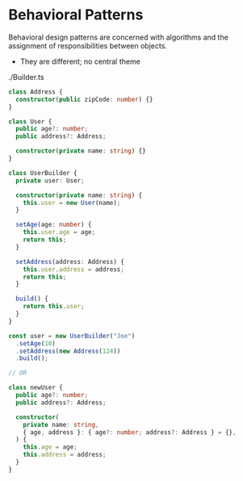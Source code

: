 # Behavioral Patterns

Behavioral design patterns are concerned with algorithms and the assignment of responsibilities between objects.

- They are different; no central theme

./Builder.ts

```ts
class Address {
  constructor(public zipCode: number) {}
}

class User {
  public age?: number;
  public address?: Address;

  constructor(private name: string) {}
}

class UserBuilder {
  private user: User;

  constructor(private name: string) {
    this.user = new User(name);
  }

  setAge(age: number) {
    this.user.age = age;
    return this;
  }

  setAddress(address: Address) {
    this.user.address = address;
    return this;
  }

  build() {
    return this.user;
  }
}

const user = new UserBuilder("Joe")
  .setAge(10)
  .setAddress(new Address(124))
  .build();

// OR

class newUser {
  public age?: number;
  public address?: Address;

  constructor(
    private name: string,
    { age, address }: { age?: number; address?: Address } = {},
  ) {
    this.age = age;
    this.address = address;
  }
}
```

